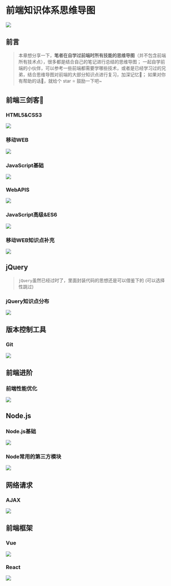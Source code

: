 # 前端知识体系思维导图

![](https://cdn.jsdelivr.net/gh/wanguano/cloudPic/img/20210227171439.png)

## 前言
> 本章想分享一下，**笔者在自学过前端时所有技能的思维导图**（并不包含前端所有技术点），很多都是结合自己的笔记进行总结的思维导图；
> 一起自学前端的小伙伴，可以参考一些前端都需要学哪些技术，或者是已经学习过的兄弟，结合思维导图对前端的大部分知识点进行复习，加深记忆🎉；
> 如果对你有帮助的话👏，就给个 star ⭐ 鼓励一下吧~


## 前端三剑客🤺

### HTML5&CSS3

![](https://gitee.com/xmkm/cloudPic/raw/master/img/20201121181336.png)

### 移动WEB

![](https://gitee.com/xmkm/cloudPic/raw/master/img/20201121181958.png)



### JavaScript基础

![](https://gitee.com/xmkm/cloudPic/raw/master/img/20201121182608.png)



### WebAPIS

![](https://cdn.jsdelivr.net/gh/wanguano/cloudPic/img/20210227172534.png)



### JavaScript高级&ES6

![](https://cdn.jsdelivr.net/gh/wanguano/cloudPic/img/20201128111443.png)

### 移动WEB知识点补充

![](https://cdn.jsdelivr.net/gh/wanguano/cloudPic/img/20201128111707.png)



## jQuery

> `jQuery`虽然已经过时了，里面封装代码的思想还是可以借鉴下的 (可以选择性跳过)

### jQuery知识点分布

![](https://cdn.jsdelivr.net/gh/wanguano/cloudPic/img/20201128111210.png)



## 版本控制工具

### Git

![](https://cdn.jsdelivr.net/gh/wanguano/cloudPic/img/20201128111833.png)

## 前端进阶

### 前端性能优化

![](https://cdn.jsdelivr.net/gh/wanguano/cloudPic/img/20201128185658.png)

## Node.js

### Node.js基础

![](https://gitee.com/xmkm/cloudPic/raw/master/img/20201128212311.png)

### Node常用的第三方模块

![](https://cdn.jsdelivr.net/gh/wanguano/cloudPic/img/20201128212235.png)

## 网络请求

### AJAX

![](https://gitee.com/xmkm/cloudPic/raw/master/img/20201128212934.png)



## 前端框架

### Vue

![](https://cdn.jsdelivr.net/gh/wanguano/cloudPic/img/20210227173545.png)

### React

![](https://cdn.jsdelivr.net/gh/wanguano/cloudPic/img/20210114171342.png)
